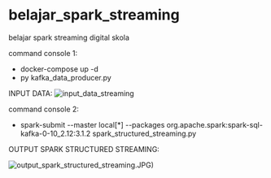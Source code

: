 # belajar_spark_streaming
belajar spark streaming digital skola

command console 1:
- docker-compose up -d
- py kafka_data_producer.py

INPUT DATA:
![input_data_streaming](https://user-images.githubusercontent.com/81307439/124395413-402f2e00-dd2e-11eb-8c26-f65893061756.JPG)

command console 2:
- spark-submit --master local[*] --packages org.apache.spark:spark-sql-kafka-0-10_2.12:3.1.2 spark_structured_streaming.py

OUTPUT SPARK STRUCTURED STREAMING:

![output_spark_structured_streaming](https://user-images.githubusercontent.com/81307439/124395328-b717f700-dd2d-11eb-860c-eed34fab9e63.JPG).JPG)
